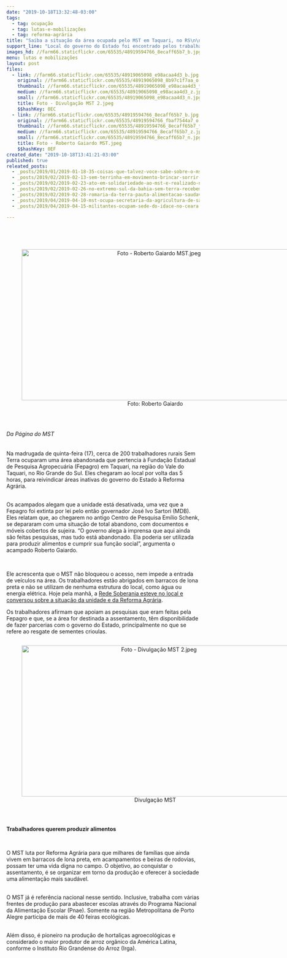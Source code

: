 ```yaml
---
date: "2019-10-18T13:32:48-03:00"
tags:
  - tag: ocupação
  - tag: lutas-e-mobilizações
  - tag: reforma-agrária
title: "Saiba a situação da área ocupada pelo MST em Taquari, no RS\n\n\n"
support_line: "Local do governo do Estado foi encontrado pelos trabalhadores em situação de abandono\n\n"
images_hd: //farm66.staticflickr.com/65535/48919594766_8ecaff65b7_b.jpg
menu: lutas e mobilizações
layout: post
files:
  - link: //farm66.staticflickr.com/65535/48919065098_e98acaa4d3_b.jpg
    original: //farm66.staticflickr.com/65535/48919065098_8b97c1f7aa_o.jpg
    thumbnail: //farm66.staticflickr.com/65535/48919065098_e98acaa4d3_t.jpg
    medium: //farm66.staticflickr.com/65535/48919065098_e98acaa4d3_z.jpg
    small: //farm66.staticflickr.com/65535/48919065098_e98acaa4d3_n.jpg
    title: Foto - Divulgação MST 2.jpeg
    $$hashKey: 0EC
  - link: //farm66.staticflickr.com/65535/48919594766_8ecaff65b7_b.jpg
    original: //farm66.staticflickr.com/65535/48919594766_fbaf7544a7_o.jpg
    thumbnail: //farm66.staticflickr.com/65535/48919594766_8ecaff65b7_t.jpg
    medium: //farm66.staticflickr.com/65535/48919594766_8ecaff65b7_z.jpg
    small: //farm66.staticflickr.com/65535/48919594766_8ecaff65b7_n.jpg
    title: Foto - Roberto Gaiardo MST.jpeg
    $$hashKey: 0EF
created_date: "2019-10-18T13:41:21-03:00"
published: true
releated_posts:
  - _posts/2019/01/2019-01-18-35-coisas-que-talvez-voce-sabe-sobre-o-mst.md
  - _posts/2019/02/2019-02-13-sem-terrinha-em-movimento-brincar-sorrir-lutar.md
  - _posts/2019/02/2019-02-23-ato-em-solidariedade-ao-mst-e-realizado-na-camara-de-sao-paulo.md
  - _posts/2019/02/2019-02-26-no-extremo-sul-da-bahia-sem-terra-recebem-a-imissao-de-posse.md
  - _posts/2019/02/2019-02-28-romaria-da-terra-pauta-alimentacao-saudavel-em-assentamento-do-mst.md
  - _posts/2019/04/2019-04-10-mst-ocupa-secretaria-da-agricultura-de-sao-gabriel.md
  - _posts/2019/04/2019-04-15-militantes-ocupam-sede-do-idace-no-ceara.md

---
```

<p><br />
&nbsp;</p>

<div style="text-align:center">
<figure class="image" style="display:inline-block"><img alt="Foto - Roberto Gaiardo MST.jpeg" height="394" src="//farm66.staticflickr.com/65535/48919594766_8ecaff65b7_b.jpg" width="700" />
<figcaption>Foto:&nbsp;Roberto Gaiardo&nbsp;</figcaption>
</figure>
</div>

<p><br />
<br />
<em>Da P&aacute;gina do MST&nbsp;</em><br />
<br />
<br />
Na madrugada de quinta-feira (17), cerca de 200 trabalhadores rurais Sem Terra ocuparam uma &aacute;rea abandonada que pertencia &agrave; Funda&ccedil;&atilde;o Estadual de Pesquisa Agropecu&aacute;ria (Fepagro) em Taquari, na regi&atilde;o do Vale do Taquari, no Rio Grande do Sul. Eles chegaram ao local por volta das 5 horas, para reivindicar &aacute;reas inativas do governo do Estado &agrave; Reforma Agr&aacute;ria.</p>

<p><br />
Os acampados alegam que a unidade est&aacute; desativada, uma vez que a Fepagro foi extinta por lei pelo ent&atilde;o governador Jos&eacute; Ivo Sartori (MDB). Eles relatam que, ao chegarem no antigo Centro de Pesquisa Em&iacute;lio Schenk, se depararam com uma situa&ccedil;&atilde;o de total abandono, com documentos e m&oacute;veis cobertos de sujeira. &ldquo;O governo alega &agrave; imprensa que aqui ainda s&atilde;o feitas pesquisas, mas tudo est&aacute; abandonado. Ela poderia ser utilizada para produzir alimentos e cumprir sua fun&ccedil;&atilde;o social&rdquo;, argumenta o acampado Roberto Gaiardo.</p>

<p>&nbsp;</p>

<p>Ele acrescenta que o MST n&atilde;o bloqueou o acesso, nem impede a entrada de ve&iacute;culos na &aacute;rea. Os trabalhadores est&atilde;o abrigados em barracos de lona preta e n&atilde;o se utilizam de nenhuma estrutura do local, como &aacute;gua ou energia el&eacute;trica. Hoje pela manh&atilde;, a <a href="http://bit.ly/33EYmJp">Rede Soberania esteve no local e conversou sobre a situa&ccedil;&atilde;o da unidade e da Reforma Agr&aacute;ria</a>.</p>

<p>Os trabalhadores afirmam que apoiam as pesquisas que eram feitas pela Fepagro e que, se a &aacute;rea for destinada a assentamento, t&ecirc;m disponibilidade de fazer parcerias com o governo do Estado, principalmente no que se refere ao resgate de sementes crioulas.</p>

<div style="text-align:center">
<figure class="image" style="display:inline-block"><img alt="Foto - Divulgação MST 2.jpeg" height="394" src="//farm66.staticflickr.com/65535/48919065098_e98acaa4d3_b.jpg" width="700" />
<figcaption>Divulga&ccedil;&atilde;o MST&nbsp;</figcaption>
</figure>
</div>

<p>&nbsp;</p>

<p><strong>Trabalhadores querem produzir alimentos</strong></p>

<p>&nbsp;</p>

<p>O MST luta por Reforma Agr&aacute;ria para que milhares de fam&iacute;lias que ainda vivem em barracos de lona preta, em acampamentos e beiras de rodovias, possam ter uma vida digna no campo. O objetivo, ao conquistar o assentamento, &eacute; se organizar em torno da produ&ccedil;&atilde;o e oferecer &agrave; sociedade uma alimenta&ccedil;&atilde;o mais saud&aacute;vel.</p>

<p><br />
O MST j&aacute; &eacute; refer&ecirc;ncia nacional nesse sentido.&nbsp;Inclusive, trabalha com v&aacute;rias frentes de produ&ccedil;&atilde;o para abastecer escolas atrav&eacute;s do Programa Nacional da Alimenta&ccedil;&atilde;o Escolar (Pnae). Somente na regi&atilde;o Metropolitana de Porto Alegre participa de mais de 40 feiras ecol&oacute;gicas.</p>

<p><br />
Al&eacute;m disso, &eacute; pioneiro na produ&ccedil;&atilde;o de hortali&ccedil;as agroecol&oacute;gicas e considerado o maior produtor de arroz org&acirc;nico da Am&eacute;rica Latina, conforme o Instituto Rio Grandense do Arroz (Irga).</p>

<div>&nbsp;</div>
